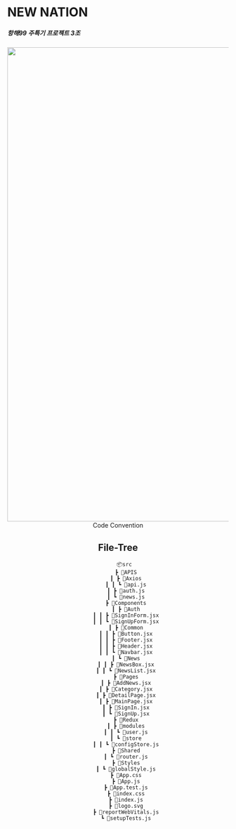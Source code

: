 # NEW NATION
##### 항해99 주특기 프로젝트 3조

<div align="center">
<img src="https://i.ibb.co/K9M7yvy/Main-2x.jpg" alt="Main-2x" border="0" width="1920px" height="1080px>
</div>



## Code Convention


## File-Tree

        📦src
         ┣ 📂APIS
         ┃ ┣ 📂Axios
         ┃ ┃ ┗ 📜api.js
         ┃ ┣ 📜auth.js
         ┃ ┗ 📜news.js
         ┣ 📂Components
         ┃ ┣ 📂Auth
         ┃ ┃ ┣ 📜SignInForm.jsx
         ┃ ┃ ┗ 📜SignUpForm.jsx
         ┃ ┣ 📂Common
         ┃ ┃ ┣ 📜Button.jsx
         ┃ ┃ ┣ 📜Footer.jsx
         ┃ ┃ ┣ 📜Header.jsx
         ┃ ┃ ┗ 📜Navbar.jsx
         ┃ ┗ 📂News
         ┃ ┃ ┣ 📜NewsBox.jsx
         ┃ ┃ ┗ 📜NewsList.jsx
         ┣ 📂Pages
         ┃ ┣ 📜AddNews.jsx
         ┃ ┣ 📜Category.jsx
         ┃ ┣ 📜DetailPage.jsx
         ┃ ┣ 📜MainPage.jsx
         ┃ ┣ 📜SignIn.jsx
         ┃ ┗ 📜SignUp.jsx
         ┣ 📂Redux
         ┃ ┣ 📂modules
         ┃ ┃ ┗ 📜user.js
         ┃ ┗ 📂store
         ┃ ┃ ┗ 📜configStore.js
         ┣ 📂Shared
         ┃ ┗ 📜router.js
         ┣ 📂Styles
         ┃ ┗ 📜globalStyle.js
         ┣ 📜App.css
         ┣ 📜App.js
         ┣ 📜App.test.js
         ┣ 📜index.css
         ┣ 📜index.js
         ┣ 📜logo.svg
         ┣ 📜reportWebVitals.js
         ┗ 📜setupTests.js
